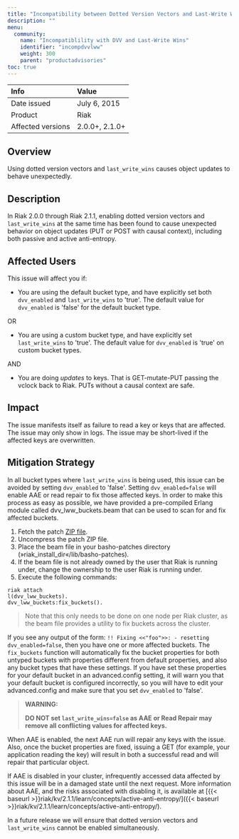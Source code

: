 ```yaml
---
title: "Incompatibility between Dotted Version Vectors and Last-Write Wins"
description: ""
menu:
  community:
    name: "Incompatiblility with DVV and Last-Write Wins"
    identifier: "incompdvvlww"
    weight: 300
    parent: "productadvisories"
toc: true
---
```



[ZIP file]: https://github.com/basho/basho_docs/raw/riak/2.1.1/extras/binaries/dvv_lww_buckets.beam.zip


Info | Value
:----|:-----
Date issued | July 6, 2015
Product | Riak
Affected versions | 2.0.0+, 2.1.0+

## Overview

Using dotted version vectors and `last_write_wins` causes object updates to behave unexpectedly.

## Description

In Riak 2.0.0 through Riak 2.1.1, enabling dotted version vectors and `last_write_wins` at the same time has been found to cause unexpected behavior on object updates (PUT or POST with causal context), including both passive and active anti-entropy. 

## Affected Users

This issue will affect you if:

* You are using the default bucket type, and have explicitly set both `dvv_enabled` and `last_write_wins` to 'true'. The default value for `dvv_enabled` is 'false' for the default bucket type.

OR

* You are using a custom bucket type, and have explicitly set `last_write_wins` to 'true'. The default value for `dvv_enabled` is 'true' on custom bucket types.

AND 

* You are doing _updates_ to keys. That is GET-mutate-PUT passing the vclock back to Riak. PUTs without a causal context are safe.

## Impact

The issue manifests itself as failure to read a key or keys that are affected. The issue may only show in logs. The issue may be short-lived if the affected keys are overwritten.
 
## Mitigation Strategy

In all bucket types where `last_write_wins` is being used, this issue can be avoided by setting `dvv_enabled` to 'false'. Setting `dvv_enabled=false` will enable AAE or read repair to fix those affected keys. In order to make this process as easy as possible, we have provided a pre-compiled Erlang module called dvv_lww_buckets.beam that can be used to scan for and fix affected buckets. 

1. Fetch the patch [ZIP
file].
1. Uncompress the patch ZIP file.
1. Place the beam file in your basho-patches directory (»riak_install_dir«/lib/basho-patches).
1. If the beam file is not already owned by the user that Riak is running
under, change the ownership to the user Riak is running under.
1. Execute the following commands:

```riak
riak attach
l(dvv_lww_buckets).
dvv_lww_buckets:fix_buckets().
```

>Note that this only needs to be done on one node per Riak cluster, as the beam file provides a utility to fix buckets across the cluster.


If you see any output of the form: `!! Fixing <<"foo">>: - resetting dvv_enabled=false`, then you have one or more affected buckets. The `fix_buckets` function will automatically fix the bucket properties for both untyped buckets with properties different from default properties, and also any bucket types that have these settings. If you have set these properties for your default bucket in an advanced.config setting, it will warn you that your default bucket is configured incorrectly, so you will have to edit your advanced.config and make sure that you set `dvv_enabled` to 'false'.
 
>**WARNING:** 
>
>**DO NOT set `last_write_wins=false` as AAE or Read Repair may remove all conflicting values for affected keys.**

When AAE is enabled, the next AAE run will repair any keys with the issue. Also, once the bucket properties are fixed, issuing a GET (for example, your application reading the key) will result in both a successful read and will repair that particular object.

If AAE is disabled in your cluster, infrequently accessed data affected by this issue will be in a damaged state until the next request. More information about AAE, and the risks associated with disabling it, is available at [{{< baseurl >}}riak/kv/2.1.1/learn/concepts/active-anti-entropy/]({{< baseurl >}}riak/kv/2.1.1/learn/concepts/active-anti-entropy/).

In a future release we will ensure that dotted version vectors and `last_write_wins` cannot be enabled simultaneously.

